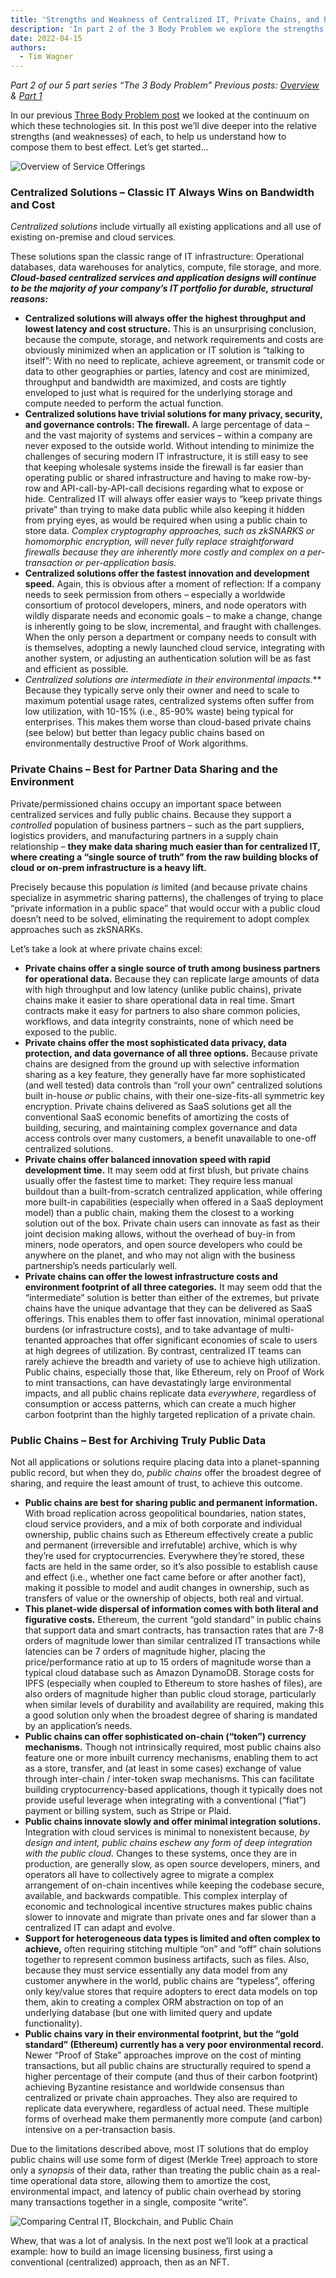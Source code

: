 ```yaml
---
title: 'Strengths and Weakness of Centralized IT, Private Chains, and Public Chains'
description: 'In part 2 of the 3 Body Problem we explore the strengths and weaknesses of blockchains and IT'
date: 2022-04-15
authors:
  - Tim Wagner
---
```


_Part 2 of our 5 part series “The 3 Body Problem” 
Previous posts: [Overview](https://www.vendia.net/blog/3-body-problem) & [Part 1](https://www.vendia.net/blog/private-vs-public-blockchains)_

In our previous [Three Body Problem post](https://www.vendia.net/blog/private-vs-public-blockchains) we looked at the continuum on which these technologies sit. In this post we’ll dive deeper into the relative strengths (and weaknesses) of each, to help us understand how to compose them to best effect. Let’s get started...

![Overview of Service Offerings](https://user-images.githubusercontent.com/98492452/163490545-47567f11-9178-4097-a8b0-39dd19325e62.png)

### Centralized Solutions – Classic IT Always Wins on Bandwidth and Cost

*Centralized solutions* include virtually all existing applications and all use of existing on-premise and cloud services. 

These solutions span the classic range of IT infrastructure: Operational databases, data warehouses for analytics, compute, file storage, and more. ***Cloud-based centralized services and application designs will continue to be the majority of your company’s IT portfolio for durable, structural reasons:***

- **Centralized solutions will always offer the highest throughput and lowest latency and cost structure.** This is an unsurprising conclusion, because the compute, storage, and network requirements and costs are obviously minimized when an application or IT solution is “talking to itself”: With no need to replicate, achieve agreement, or transmit code or data to other geographies or parties, latency and cost are minimized, throughput and bandwidth are maximized, and costs are tightly enveloped to just what is required for the underlying storage and compute needed to perform the actual function.
- **Centralized solutions have trivial solutions for many privacy, security, and governance controls: The firewall.** A large percentage of data – and the vast majority of systems and services – within a company are never exposed to the outside world. Without intending to minimize the challenges of securing modern IT infrastructure, it is still easy to see that keeping wholesale systems inside the firewall is far easier than operating public or shared infrastructure and having to make row-by-row and API-call-by-API-call decisions regarding what to expose or hide. Centralized IT will always offer easier ways to “keep private things private” than trying to make data public while also keeping it hidden from prying eyes, as would be required when using a public chain to store data. *Complex cryptography approaches, such as zkSNARKS or homomorphic encryption, will never fully replace straightforward firewalls because they are inherently more costly and complex on a per-transaction or per-application basis.*
- **Centralized solutions offer the fastest innovation and development speed.** Again, this is obvious after a moment of reflection: If a company needs to seek permission from others – especially a worldwide consortium of protocol developers, miners, and node operators with wildly disparate needs and economic goals – to make a change, change is inherently going to be slow, incremental, and fraught with challenges. When the only person a department or company needs to consult with is themselves, adopting a newly launched cloud service, integrating with another system, or adjusting an authentication solution will be as fast and efficient as possible.
- **Centralized solutions are intermediate in their environmental impacts*.*** Because they typically serve only their owner and need to scale to maximum potential usage rates, centralized systems often suffer from low utilization, with 10-15% (i.e., 85-90% waste) being typical for enterprises. This makes them worse than cloud-based private chains (see below) but better than legacy public chains based on environmentally destructive Proof of Work algorithms.

### Private Chains – Best for Partner Data Sharing and the Environment

Private/permissioned chains occupy an important space between centralized services and fully public chains. Because they support a *controlled* population of business partners – such as the part suppliers, logistics providers, and manufacturing partners in a supply chain relationship – **they make data sharing much easier than for centralized IT, where creating a “single source of truth” from the raw building blocks of cloud or on-prem infrastructure is a heavy lift.** 

Precisely because this population *is* limited (and because private chains specialize in asymmetric sharing patterns), the challenges of trying to place “private information in a public space” that would occur with a public cloud doesn’t need to be solved, eliminating the requirement to adopt complex approaches such as zkSNARKs.

Let’s take a look at where private chains excel:

- **Private chains offer a single source of truth among business partners for operational data.** Because they can replicate large amounts of data with high throughput and low latency (unlike public chains), private chains make it easier to share operational data in real time. Smart contracts make it easy for partners to also share common policies, workflows, and data integrity constraints, none of which need be exposed to the public.
- **Private chains offer the most sophisticated data privacy, data protection, and data governance of all three options.** Because private chains are designed from the ground up with selective information sharing as a key feature, they generally have far more sophisticated (and well tested) data controls than “roll your own” centralized solutions built in-house *or* public chains, with their one-size-fits-all symmetric key encryption. Private chains delivered as SaaS solutions get all the conventional SaaS economic benefits of amortizing the costs of building, securing, and maintaining complex governance and data access controls over many customers, a benefit unavailable to one-off centralized solutions.
- **Private chains offer balanced innovation speed with rapid development time.** It may seem odd at first blush, but private chains usually offer the fastest time to market: They require less manual buildout than a built-from-scratch centralized application, while offering more built-in capabilities (especially when offered in a SaaS deployment model) than a public chain, making them the closest to a working solution out of the box. Private chain users can innovate as fast as their joint decision making allows, without the overhead of buy-in from miners, node operators, and open source developers who could be anywhere on the planet, and who may not align with the business partnership’s needs particularly well.
- **Private chains can offer the lowest infrastructure costs and environment footprint of all three categories.** It may seem odd that the “intermediate” solution is better than either of the extremes, but private chains have the unique advantage that they can be delivered as SaaS offerings. This enables them to offer fast innovation, minimal operational burdens (or infrastructure costs), and to take advantage of multi-tenanted approaches that offer significant economies of scale to users at high degrees of utilization. 
By contrast, centralized IT teams can rarely achieve the breadth and variety of use to achieve high utilization. Public chains, especially those that, like Ethereum, rely on Proof of Work to mint transactions, can have devastatingly large environmental impacts, and all public chains replicate data *everywhere*, regardless of consumption or access patterns, which can create a much higher carbon footprint than the highly targeted replication of a private chain.

### Public Chains – Best for Archiving Truly Public Data

Not all applications or solutions require placing data into a planet-spanning public record, but when they do, *public chains* offer the broadest degree of sharing, and require the least amount of trust, to achieve this outcome.

- **Public chains are best for sharing public and permanent information.** With broad replication across geopolitical boundaries, nation states, cloud service providers, and a mix of both corporate and individual ownership, public chains such as Ethereum effectively create a public and permanent (irreversible and irrefutable) archive, which is why they’re used for cryptocurrencies. Everywhere they’re stored, these facts are held in the same order, so it’s also possible to establish cause and effect (i.e., whether one fact came before or after another fact), making it possible to model and audit changes in ownership, such as transfers of value or the ownership of objects, both real and virtual.
- **This planet-wide dispersal of information comes with both literal and figurative costs.** Ethereum, the current “gold standard” in public chains that support data and smart contracts, has transaction rates that are 7-8 orders of magnitude lower than similar centralized IT transactions while latencies can be 7 orders of magnitude higher, placing the price/performance ratio at up to 15 orders of magnitude worse than a typical cloud database such as Amazon DynamoDB. Storage costs for IPFS (especially when coupled to Ethereum to store hashes of files), are also orders of magnitude higher than public cloud storage, particularly when similar levels of durability and availability are required, making this a good solution only when the broadest degree of sharing is mandated by an application’s needs.
- **Public chains can offer sophisticated on-chain (“token”) currency mechanisms.** Though not intrinsically required, most public chains also feature one or more inbuilt currency mechanisms, enabling them to act as a store, transfer, and (at least in some cases) exchange of value through inter-chain / inter-token swap mechanisms. This can facilitate building cryptocurrency-based applications, though it typically does not provide useful leverage when integrating with a conventional (“fiat”) payment or billing system, such as Stripe or Plaid.
- **Public chains innovate slowly and offer minimal integration solutions.** Integration with cloud services is minimal to nonexistent because, *by design and intent, public chains eschew any form of deep integration with the public cloud.* Changes to these systems, once they are in production, are generally slow, as open source developers, miners, and operators all have to collectively agree to migrate a complex arrangement of on-chain incentives while keeping the codebase secure, available, and backwards compatible. This complex interplay of economic and technological incentive structures makes public chains slower to innovate and migrate than private ones and far slower than a centralized IT can adapt and evolve.
- **Support for heterogeneous data types is limited and often complex to achieve,** often requiring stitching multiple “on” and “off” chain solutions together to represent common business artifacts, such as files. Also, because they must service essentially any data model from any customer anywhere in the world, public chains are “typeless”, offering only key/value stores that require adopters to erect data models on top them, akin to creating a complex ORM abstraction on top of an underlying database (but one with limited query and update functionality).
- **Public chains vary in their environmental footprint, but the “gold standard” (Ethereum) currently has a very poor environmental record.** Newer “Proof of Stake” approaches improve on the cost of minting transactions, but all public chains are structurally required to spend a higher percentage of their compute (and thus of their carbon footprint) achieving Byzantine resistance and worldwide consensus than centralized or private chain approaches. They also are required to replicate data everywhere, regardless of actual need. These multiple forms of overhead make them permanently more compute (and carbon) intensive on a per-transaction basis.

Due to the limitations described above, most IT solutions that do employ public chains will use some form of digest (Merkle Tree) approach to store only a *synopsis* of their data, rather than treating the public chain as a real-time operational data store, allowing them to amortize the cost, environmental impact, and latency of public chain overhead by storing many transactions together in a single, composite “write”.

![Comparing Central IT, Blockchain, and Public Chain](https://user-images.githubusercontent.com/98492452/163490562-4fa459e1-aaad-4262-b924-f794f6b9c664.png)

Whew, that was a lot of analysis. In the next post we’ll look at a practical example: how to build an image licensing business, first using a conventional (centralized) approach, then as an NFT.
